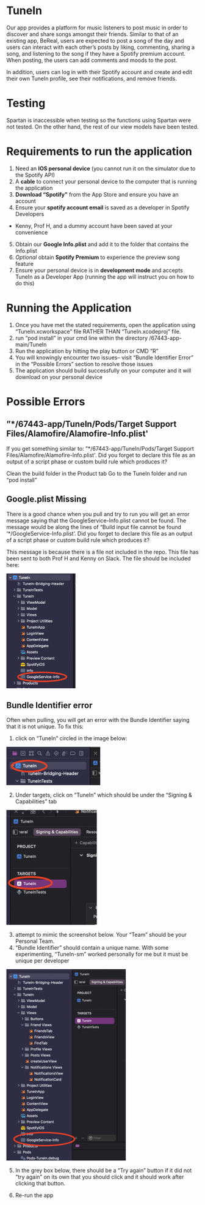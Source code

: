 # TuneIn
Our app provides a platform for music listeners to post music in order to discover and share songs amongst their friends. Similar to that of an existing app, BeReal, users are expected to post a song of the day and users can interact with each other’s posts by liking, commenting, sharing a song, and listening to the song if they have a Spotify premium account. When posting, the users can add comments and moods to the post.

In addition, users can log in with their Spotify account and create and edit their own TuneIn profile, see their notifications, and remove friends. 

# Testing
Spartan is inaccessible when testing so the functions using Spartan were not tested. On the other hand, the rest of our view models have been tested.

# Requirements to run the application
1. Need an **IOS personal device** (you cannot run it on the simulator due to the Spotify API)
2. A **cable** to connect your personal device to the computer that is running the application
3. **Download “Spotify”** from the App Store and ensure you have an account
4. Ensure your **spotify account email** is saved as a developer in Spotify Developers 
* Kenny, Prof H, and a dummy account have been saved at your convenience
5. Obtain our **Google Info.plist** and add it to the folder that contains the Info.plist
6. *Optional* obtain **Spotify Premium** to experience the preview song feature
7. Ensure your personal device is in **development mode** and accepts TuneIn as a Developer App (running the app will instruct you on how to do this)

# Running the Application
1. Once you have met the stated requirements, open the application using “TuneIn.xcworkspace” file RATHER THAN “TuneIn.xcodeproj” file.
2. run “pod install” in your cmd line within the directory /67443-app-main/TuneIn
3. Run the application by hitting the play button or CMD “R” 
4. You will knowingly encounter two issues– visit “Bundle Identifier Error” in the “Possible Errors” section to resolve those issues
5. The application should build successfully on your computer and it will download on your personal device 

# Possible Errors 
## ”*/67443-app/TuneIn/Pods/Target Support Files/Alamofire/Alamofire-Info.plist'
If you get something similar to: ”*/67443-app/TuneIn/Pods/Target Support Files/Alamofire/Alamofire-Info.plist'. Did you forget to declare this file as an output of a script phase or custom build rule which produces it?

Clean the build folder in the Product tab
Go to the TuneIn folder and run “pod install” 

## Google.plist Missing
There is a good chance when you pull and try to run you will get an error message saying that the GoogleService-Info.plist cannot be found. The message would be along the lines of “Build input file cannot be found ‘*/GoogleService-Info.plist’. Did you forget to declare this file as an output of a script phase or custom build rule which produces it?

This message is because there is a file not included in the repo. This file has been sent to both Prof H and Kenny on Slack. The file should be included here:

<img src="image1.png" height="300"/>

## Bundle Identifier error
Often when pulling, you will get an error with the Bundle Identifier saying that it is not unique. To fix this: 

1) click on “TuneIn” circled in the image below:

<img src="image2.png" height="100"/>

2) Under targets, click on “TuneIn” which should be under the “Signing & Capabilities” tab

<img src="image3.png" height="300"/>

3) attempt to mimic the screenshot below. Your “Team” should be your Personal Team.
4) “Bundle Identifier” should contain a unique name. With some experimenting, “TuneIn-sm” worked personally for me but it must be unique per developer  

<img src="image4.png" height="500"/>

5) In the grey box below, there should be a “Try again” button if it did not “try again” on its own that you should click and it should work after clicking that button. 

6) Re-run the app
